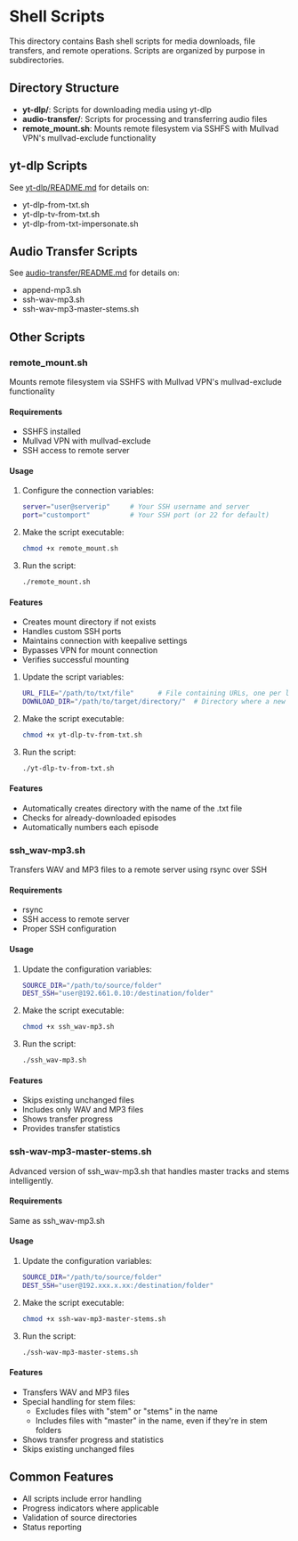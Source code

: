 # Shell Scripts

This directory contains Bash shell scripts for media downloads, file transfers, and remote operations. Scripts are organized by purpose in subdirectories.

## Directory Structure

- **yt-dlp/**: Scripts for downloading media using yt-dlp
- **audio-transfer/**: Scripts for processing and transferring audio files
- **remote_mount.sh**: Mounts remote filesystem via SSHFS with Mullvad VPN's mullvad-exclude functionality

## yt-dlp Scripts

See [yt-dlp/README.md](./yt-dlp/README.md) for details on:
- yt-dlp-from-txt.sh
- yt-dlp-tv-from-txt.sh
- yt-dlp-from-txt-impersonate.sh

## Audio Transfer Scripts

See [audio-transfer/README.md](./audio-transfer/README.md) for details on:
- append-mp3.sh
- ssh-wav-mp3.sh
- ssh-wav-mp3-master-stems.sh

## Other Scripts

### remote_mount.sh
Mounts remote filesystem via SSHFS with Mullvad VPN's mullvad-exclude functionality

#### Requirements
- SSHFS installed
- Mullvad VPN with mullvad-exclude
- SSH access to remote server

#### Usage
1. Configure the connection variables:
   ```bash
   server="user@serverip"     # Your SSH username and server
   port="customport"          # Your SSH port (or 22 for default)
   ```
2. Make the script executable:
   ```bash
   chmod +x remote_mount.sh
   ```
3. Run the script:
   ```bash
   ./remote_mount.sh
   ```

#### Features
- Creates mount directory if not exists
- Handles custom SSH ports
- Maintains connection with keepalive settings
- Bypasses VPN for mount connection
- Verifies successful mounting
1. Update the script variables:
   ```bash
   URL_FILE="/path/to/txt/file"      # File containing URLs, one per line
   DOWNLOAD_DIR="/path/to/target/directory/"  # Directory where a new folder will be created to store episodes in
   ```

2. Make the script executable:
   ```bash
   chmod +x yt-dlp-tv-from-txt.sh
   ```

3. Run the script:
   ```bash
   ./yt-dlp-tv-from-txt.sh
   ```
#### Features
- Automatically creates directory with the name of the .txt file
- Checks for already-downloaded episodes
- Automatically numbers each episode

### ssh_wav-mp3.sh

Transfers WAV and MP3 files to a remote server using rsync over SSH

#### Requirements
- rsync
- SSH access to remote server
- Proper SSH configuration

#### Usage
1. Update the configuration variables:
   ```bash
   SOURCE_DIR="/path/to/source/folder"
   DEST_SSH="user@192.661.0.10:/destination/folder"
   ```

2. Make the script executable:
   ```bash
   chmod +x ssh_wav-mp3.sh
   ```

3. Run the script:
   ```bash
   ./ssh_wav-mp3.sh
   ```

#### Features
- Skips existing unchanged files
- Includes only WAV and MP3 files
- Shows transfer progress
- Provides transfer statistics

### ssh-wav-mp3-master-stems.sh

Advanced version of ssh_wav-mp3.sh that handles master tracks and stems intelligently.

#### Requirements
Same as ssh_wav-mp3.sh

#### Usage
1. Update the configuration variables:
   ```bash
   SOURCE_DIR="/path/to/source/folder"
   DEST_SSH="user@192.xxx.x.xx:/destination/folder"
   ```

2. Make the script executable:
   ```bash
   chmod +x ssh-wav-mp3-master-stems.sh
   ```

3. Run the script:
   ```bash
   ./ssh-wav-mp3-master-stems.sh
   ```

#### Features
- Transfers WAV and MP3 files
- Special handling for stem files:
  - Excludes files with "stem" or "stems" in the name
  - Includes files with "master" in the name, even if they're in stem folders
- Shows transfer progress and statistics
- Skips existing unchanged files

## Common Features
- All scripts include error handling
- Progress indicators where applicable
- Validation of source directories
- Status reporting 